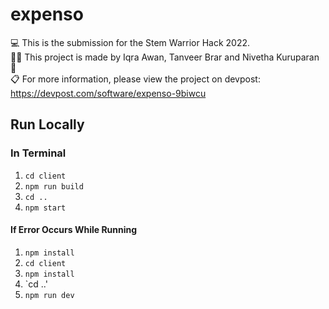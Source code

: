 # expenso
💻 This is the submission for the Stem Warrior Hack 2022. <br />
👩‍💻 This project is made by Iqra Awan, Tanveer Brar and Nivetha Kuruparan <br />
📄  <br/>
📋 For more information, please view the project on devpost: https://devpost.com/software/expenso-9biwcu <br />

## Run Locally

### In Terminal
1. `cd client`
2. `npm run build`
3. `cd ..`
4. `npm start`


#### If Error Occurs While Running
1. `npm install`
2. `cd client`
3. `npm install`
4. `cd ..'
5. `npm run dev`
